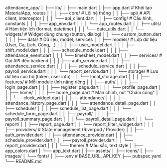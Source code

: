 attendance_app/
│
├── lib/
│   ├── main.dart
│   ├── app.dart                     # Khởi tạo MaterialApp, routes
│   │
│   ├── core/                        # Lõi hệ thống
│   │   ├── api/                     # API client, interceptor
│   │   │   └── api_client.dart
│   │   ├── config/                  # Cấu hình, constants
│   │   │   ├── app_env.dart
│   │   │   └── app_routes.dart
│   │   ├── utils/                   # Hàm tiện ích (format, datetime)
│   │   │   └── date_utils.dart
│   │   └── widgets/                 # Widget dùng chung (button, dialog)
│   │       └── custom_button.dart
│   │
│   ├── data/                        # Dữ liệu, model, services
│   │   ├── models/                  # Lớp dữ liệu (User, Ca, Lịch, Công,…)
│   │   │   ├── user_model.dart
│   │   │   ├── shift_model.dart
│   │   │   ├── schedule_model.dart
│   │   │   ├── attendance_event.dart
│   │   │   └── timesheet_model.dart
│   │   ├── services/                # Gọi API đến backend
│   │   │   ├── auth_service.dart
│   │   │   ├── attendance_service.dart
│   │   │   ├── schedule_service.dart
│   │   │   ├── payroll_service.dart
│   │   │   └── report_service.dart
│   │   └── storage/                 # Lưu dữ liệu cục bộ (token, user info)
│   │       └── local_storage.dart
│   │
│   ├── features/                    # Mỗi module tính năng riêng
│   │   ├── auth/
│   │   │   ├── login_page.dart
│   │   │   ├── register_page.dart
│   │   │   └── profile_page.dart
│   │   ├── home/
│   │   │   ├── home_page.dart       # Màn chính, nút "Chấm công"
│   │   │   └── clock_widget.dart
│   │   ├── attendance/
│   │   │   ├── attendance_history_page.dart
│   │   │   └── attendance_detail_page.dart
│   │   ├── schedule/
│   │   │   ├── schedule_list_page.dart
│   │   │   └── schedule_form_page.dart
│   │   ├── payroll/
│   │   │   ├── payroll_summary_page.dart
│   │   │   └── payroll_detail_page.dart
│   │   └── report/
│   │       ├── report_page.dart
│   │       └── report_filter_widget.dart
│   │
│   ├── providers/                   # State management (Riverpod / Provider)
│   │   ├── auth_provider.dart
│   │   ├── attendance_provider.dart
│   │   ├── schedule_provider.dart
│   │   ├── payroll_provider.dart
│   │   └── report_provider.dart
│   │
│   └── theme/                       # Màu sắc, text style
│       ├── app_colors.dart
│       └── app_text.dart
│
├── assets/
│   ├── icons/
│   ├── images/
│   └── fonts/
│
├── .env                             # BASE_URL, API_KEY
├── pubspec.yaml
└── README.md

